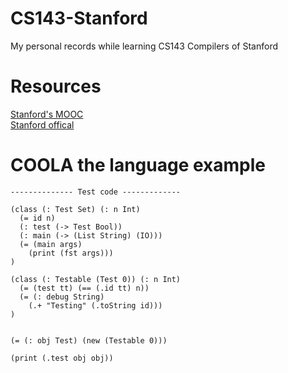 # CS143-Stanford
My personal records while learning CS143 Compilers of Stanford

# Resources
[Stanford's MOOC](https://lagunita.stanford.edu/courses/Engineering/Compilers/Fall2014/info)  
[Stanford offical](http://web.stanford.edu/class/cs143/)

# COOLA the language example
```
-------------- Test code -------------

(class (: Test Set) (: n Int)
  (= id n)
  (: test (-> Test Bool))
  (: main (-> (List String) (IO)))
  (= (main args)
    (print (fst args)))
)

(class (: Testable (Test 0)) (: n Int)
  (= (test tt) (== (.id tt) n))
  (= (: debug String)
    (.+ "Testing" (.toString id)))
)


(= (: obj Test) (new (Testable 0)))

(print (.test obj obj))

```


